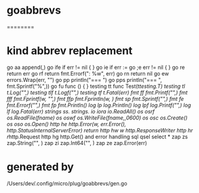 # goabbrevs
========

# kind    abbrev     replacement
go         aa         append(,)
go         ife        if err != nil {  } 
go         ie         if err := 
go         ;e         err != nil {  }
go         re         return err
go         rf         return fmt.Errorf(": %w", err)
go         rn         return nil
go         ew         errors.Wrap(err, "")
go         pp         println("=== ")
go         pps        println("=== ", fmt.Sprintf("%",))
go         fu         func () { } 
testing    tt         func Test(t*testing.T)
testing    tl         t.Log("",)
testing    tlf        t.Logf("",)
testing    tf         t.Fatal(err)
fmt        ff         fmt.Printf("",)
fmt        fff        fmt.Fprintf(w, "",)
fmt        ffp        fmt.Fprintln(w, )
fmt        sp         fmt.Sprintf("",)
fmt        fe         fmt.Errorf("",)
fmt        fp         fmt.Println()
log        lp         log.Println()
log        lpf        log.Printf("",)
log        lf         log.Fatal(err)
strings    ss.        strings.
io         iora       io.ReadAll()
os         osrf       os.ReadFile(fname)
os         oswf       os.WriteFile(fname,,0600)
os         osc        os.Create()
os         oso        os.Open()
http       he         http.Error(w, err.Error(), http.StatusInternalServerError) return 
http       hw         w http.ResponseWriter
http       hr         r*http.Request
http       hg         http.Get() and error handling
sql        qsel       select *
zap        zs         zap.String("", )
zap        zi         zap.Int64("", )
zap        ze         zap.Error(err)

# generated by
 /Users/dev/.config/micro/plug/goabbrevs/gen.go
